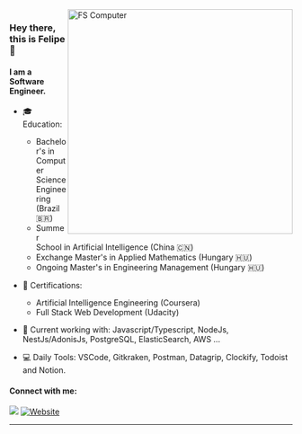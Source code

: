 <img src="https://raw.githubusercontent.com/MicaelliMedeiros/micaellimedeiros/master/image/computer-illustration.png" min-width="400px" max-width="400px" width="400px" align="right" alt="FS Computer">

### Hey there, this is Felipe  👋


#### I am a Software Engineer.

- 🎓 Education:
	- Bachelor's in Computer Science Engineering (Brazil 🇧🇷)
	- Summer School in Artificial Intelligence (China 🇨🇳)
	- Exchange Master's in Applied Mathematics (Hungary 🇭🇺)
	- Ongoing Master's in Engineering Management (Hungary 🇭🇺)

- 📜 Certifications:
	- Artificial Intelligence Engineering (Coursera)
	- Full Stack Web Development (Udacity)
	
- 🚀 Current working with: Javascript/Typescript, NodeJs, NestJs/AdonisJs, PostgreSQL, ElasticSearch, AWS ...

- 💻 Daily Tools: VSCode, Gitkraken, Postman, Datagrip, Clockify, Todoist and Notion.

#### Connect with me:

[<img src="https://img.shields.io/badge/-Linkedin-0e76a8?style=for-the-badge&logo=Linkedin&logoColor=white&link=https://www.linkedin.com/in/silve1ra">][linkedin] [![Website](https://img.shields.io/website?label=silve1ra.codes&style=for-the-badge&url=https://silveira.codes/)][website]

---
[linkedin]:  https://www.linkedin.com/in/sziafs
[website]: https://felipesilveira.org

